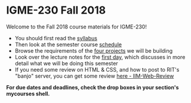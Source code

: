 # IGME-230 Fall 2018
Welcome to the Fall 2018 course materials for IGME-230!
- You should first read the [syllabus](syllabus.md)
- Then look at the semester course [schedule](schedule.md)
- Browse the requirements of the [four projects](./projects/) we will be building
- Look over the lecture notes for the [first day](./weekly/week-01A-notes.md), which discusses in more detail what we will be doing this semester
- If you need some review on HTML & CSS, and how to post to RIT's "banjo" server, you can get some review [here - IIM-Web-Review](https://github.com/tonethar/IGME-230-Master/tree/master/IIM-Web-Review)

**For due dates and deadlines, check the drop boxes in your section's mycourses shell.**
